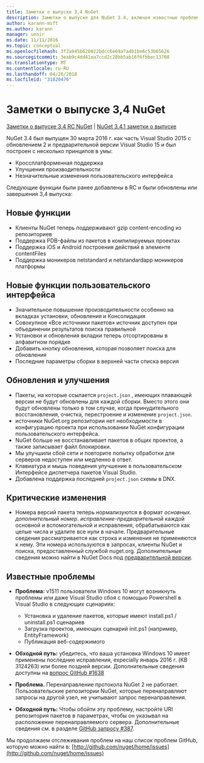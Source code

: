 ```yaml
---
title: Заметки о выпуске 3,4 NuGet
description: Заметки о выпуске для NuGet 3.4, включая известные проблемы, исправленные ошибки, добавленные функции и DCR.
author: karann-msft
ms.author: karann
manager: unnir
ms.date: 11/11/2016
ms.topic: conceptual
ms.openlocfilehash: 3f2a945b628022bdcc6e69a7a4b1be6c53b65626
ms.sourcegitcommit: 3eab9c4dd41ea7ccd2c28bb5ab16f6fbbec13708
ms.translationtype: MT
ms.contentlocale: ru-RU
ms.lasthandoff: 04/26/2018
ms.locfileid: "31820476"
---
```

# <a name="nuget-34-release-notes"></a>Заметки о выпуске 3,4 NuGet

[Заметки о выпуске 3.4 RC NuGet](../release-notes/nuget-3.4-RC.md) | [NuGet 3.4.1 заметки о выпуске](../release-notes/nuget-3.4.1.md)

NuGet 3.4 был выпущен 30 марта 2016 г. как часть Visual Studio 2015 с обновлением 2 и предварительной версии Visual Studio 15 и был построен с несколько принципов в умы:

* Кроссплатформенная поддержка
* Улучшения производительности
* Незначительные изменения пользовательского интерфейса

Следующие функции были ранее добавлены в RC и были обновлены или завершения 3,4 выпуска:

## <a name="new-features"></a>Новые функции

* Клиенты NuGet теперь поддерживают gzip content-encoding из репозиториев
* Поддержка PDB-файлы из пакетов в компилируемых проектах
* Поддержка iOS и Android построения действий в элементе contentFiles
* Поддержка моникеров netstandard и netstandardapp моникеров платформы

## <a name="new-user-interface-features"></a>Новые функции пользовательского интерфейса

* Значительное повышение производительности особенно на вкладках установки, обновления и Консолидация
* Совокупное «Все источники пакетов» источник доступен при объединении результатов поиска правильной
* Установки и обновления вкладки теперь отсортированы в алфавитном порядке
* Добавить кнопку обновления, которая позволяет поиска для обновления
* Последние параметры сборки в верхней части списка версия

## <a name="updates-and-improvements"></a>Обновления и улучшения

* Пакеты, на которые ссылается `project.json` , имеющих плавающей версии не будут обновлены для каждой сборки. Вместо этого они будут обновлены только в том случае, когда принудительного восстановления, очистка, перестроение и изменение `project.json`.
* источники NuGet.org репозитории нет необходимости в конфигурацию проекта при использовании NuGet конфигурации пользовательского интерфейса.
* NuGet больше не восстанавливает пакетов в общих проектов, а также записывает файл блокировки.
* Мы улучшили сбой сети и повторите попытку обработки для серверов недоступен или медленно в ответ.
* Клавиатура и мышь поведения улучшение в пользовательском Интерфейсе диспетчера пакетов Visual Studio.
* Добавлена поддержка последней `project.json` схемы в DNX.

## <a name="breaking-changes"></a>Критические изменения

* Номера версий пакета теперь нормализуются в формат *основных*. *дополнительный номер*. *исправление*-*предварительной* каждой основной и вспомогательной и исправления, обрабатываются как целые числа и удалите все нули в начале.  Предварительные сведения рассматривается как строка и изменения не применяются к нему. Эти номера используются в запросах, клиенты NuGet и поиска, предоставленный службой nuget.org.  Дополнительные сведения можно найти в NuGet Docs под [предварительной версии](../create-packages/prerelease-packages.md).

## <a name="known-issues"></a>Известные проблемы

* **Проблема:** v1511 пользователи Windows 10 могут возникнуть проблемы или даже Visual Studio сбоя с помощью Powershell в Visual Studio в следующих сценариях:
    * Установка и удаление пакетов, которые имеют install.ps1 / uninstall.ps1 сценариев
    * Загрузка проектов, имеющих сценарий init.ps1 (например, EntityFramework)
    * Публикация веб-содержимого

* **Обходной путь:** убедитесь, что ваша установка Windows 10 имеет применены последние исправления, expecially январь 2016 г. (KB 3124263) или более поздней версии.  Дополнительные сведения доступны на [вопрос GitHub #1638](http://github.com/nuget/home/issues/1638)

* **Проблема.** Перенаправление протокола NuGet 2 не работает.
Пользовательские репозитории NuGet, которые перенаправляют запросы на другой узел, не учитывают запрос перенаправления.
* **Обходной путь:** Чтобы обойти эту проблему, настройте URI репозитория пакетов в параметрах, чтобы он указывал на расположение перенаправляемого сервера.
Дополнительные сведения см. в разделе [GitHub запросу #387](https://github.com/NuGet/NuGet.Client/pull/387).

Мы продолжаем отслеживания проблем на наш список проблем GitHub, которую можно найти в: [http://github.com/nuget/home/issues](http://github.com/nuget/home/issues)